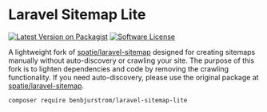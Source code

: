# Laravel Sitemap Lite

[![Latest Version on Packagist](https://img.shields.io/packagist/v/benbjurstrom/laravel-sitemap-lite.svg?style=flat-square)](https://packagist.org/packages/benbjurstrom/laravel-sitemap-lite)
[![Software License](https://img.shields.io/badge/license-MIT-brightgreen.svg?style=flat-square)](LICENSE.md)

A lightweight fork of [spatie/laravel-sitemap](https://github.com/spatie/laravel-sitemap) designed for creating sitemaps manually without auto-discovery or crawling your site. The purpose of this fork is to lighten dependencies and code by removing the crawling functionality. If you need auto-discovery, please use the original package at [spatie/laravel-sitemap](https://github.com/spatie/laravel-sitemap).

```bash
composer require benbjurstrom/laravel-sitemap-lite
```
